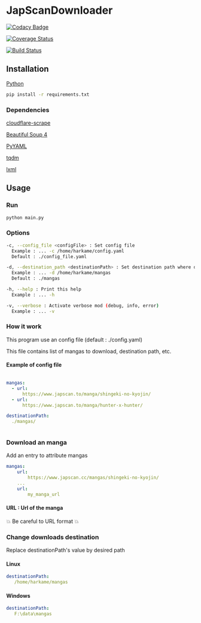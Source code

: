 # JapScanDownloader

[![Codacy Badge](https://api.codacy.com/project/badge/Grade/acf59998d8a743188d5f7ef058010ffa)](https://www.codacy.com/app/Harkame/JapScanDownloader?utm_source=github.com&amp;utm_medium=referral&amp;utm_content=Harkame/JapScanDownloader&amp;utm_campaign=Badge_Grade)

[![Coverage Status](https://coveralls.io/repos/github/Harkame/JapScanDownloader/badge.svg?branch=master)](https://coveralls.io/github/Harkame/JapScanDownloader?branch=master)

[![Build Status](https://travis-ci.org/Harkame/JapScanDownloader.svg?branch=master)](https://travis-ci.org/Harkame/JapScanDownloader)

## Installation

[Python](https://www.python.org/downloads/)

``` bash
pip install -r requirements.txt
```

### Dependencies

[cloudflare-scrape](https://github.com/Anorov/cloudflare-scrape)

[Beautiful Soup 4](https://www.crummy.com/software/BeautifulSoup/bs4/doc/)

[PyYAML](https://github.com/yaml/pyyaml)

[tqdm](https://github.com/tqdm/tqdm)

[lxml](https://github.com/lxml/lxml.git)

## Usage

### Run

``` bash
python main.py
```

### Options

``` bash
-c, --config_file <configFile> : Set config file
  Example : ... -c /home/harkame/config.yaml
  Default : ./config_file.yaml

-d, --destination_path <destinationPath> : Set destination path where download mangas
  Example : ... -d /home/harkame/mangas
  Default : ./mangas

-h, --help : Print this help
  Example : ... -h

-v, --verbose : Activate verbose mod (debug, info, error)
  Example : ... -v
```

### How it work

This program use an config file (default : ./config.yaml)

This file contains list of mangas to download, destination path, etc.

#### Example  of config file

``` yaml

mangas:
  - url:
      https://www.japscan.to/manga/shingeki-no-kyojin/
  - url:
      https://www.japscan.to/manga/hunter-x-hunter/

destinationPath:
  ./mangas/
  
```

### Download an manga

Add an entry to attribute mangas

``` yaml
mangas:
    url:
        https://www.japscan.cc/mangas/shingeki-no-kyojin/
    ...
    url:
        my_manga_url
```

#### URL : Url of the manga
:boom: Be careful to URL format :boom:

### Change downloads destination
Replace destinationPath's value by desired path

#### Linux

 ``` yaml
destinationPath:
    /home/harkame/mangas
```

#### Windows

 ``` yaml
destinationPath:
    F:\data\mangas
```
